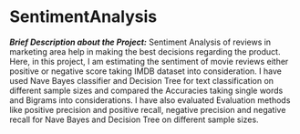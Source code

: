 # SentimentAnalysis
**_Brief Description about the Project:_**
Sentiment Analysis of reviews in marketing area help in making the best decisions regarding the product. Here, in this project, I am estimating the sentiment of movie reviews either positive or negative score taking IMDB dataset into consideration. I have used Nave Bayes classifier and Decision Tree for text classification on different sample sizes and compared the Accuracies taking single words and Bigrams into considerations. I have also evaluated Evaluation methods like positive precision and positive recall, negative precision and negative recall for Nave Bayes and Decision Tree on different sample sizes.
